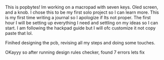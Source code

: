 This is popbytes! Im working on a macropad with seven keys. Oled screen, and a knob. I chose this to be my first solo project so I can learn more. This is my first time writing a journal so I apologize if Its not proper.
The first hour I will be setting up everything I need and settling on my ideas so I can start. I am following the hackpad guide but I will ofc customize it not copy paste that lol. 

Finihed designing the pcb, revising all my steps and doing some touches.

OKayyy so after running design rules checker, found 7 errors lets fix
